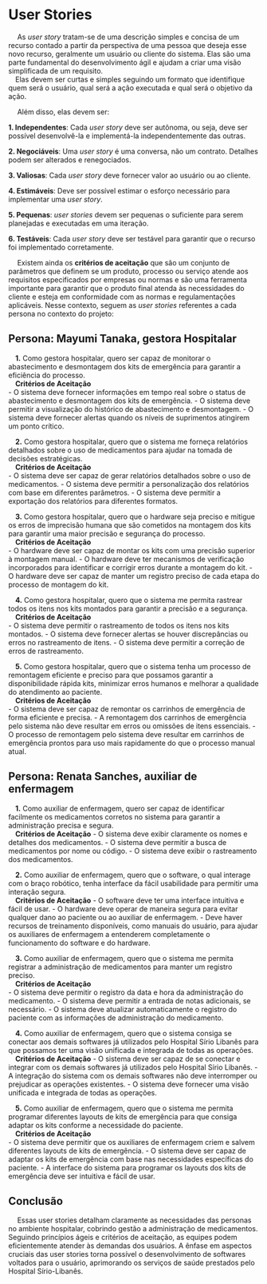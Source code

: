 # User Stories

&emsp; As *user story* tratam-se de uma descrição simples e concisa de um recurso contado a partir da perspectiva de uma pessoa que deseja esse novo recurso, geralmente um usuário ou cliente do sistema. Elas são uma parte fundamental do desenvolvimento ágil e ajudam a criar uma visão simplificada de um requisito.<br />
&emsp;Elas devem ser curtas e simples seguindo um formato que identifique quem será o usuário, qual será a ação executada e qual será o objetivo da ação.<br />

&emsp; Além disso, elas devem ser:

**1. Independentes**: Cada *user story* deve ser autônoma, ou seja, deve ser possível desenvolvê-la e implementá-la independentemente das outras.

**2. Negociáveis**: Uma *user story* é uma conversa, não um contrato. Detalhes podem ser alterados e renegociados.

**3. Valiosas**: Cada *user story* deve fornecer valor ao usuário ou ao cliente.

**4. Estimáveis**: Deve ser possível estimar o esforço necessário para implementar uma *user story*.

**5. Pequenas**: *user stories* devem ser pequenas o suficiente para serem planejadas e executadas em uma iteração.

**6. Testáveis**: Cada *user story* deve ser testável para garantir que o recurso foi implementado corretamente.

&emsp; Existem ainda os **critérios de aceitação** que são um conjunto de parâmetros que definem se um produto, processo ou serviço atende aos requisitos especificados por empresas ou normas e são uma ferramenta importante para garantir que o produto final atenda às necessidades do cliente e esteja em conformidade com as normas e regulamentações aplicáveis. Nesse contexto, seguem as *user stories* referentes a cada persona no contexto do projeto:

## **Persona: Mayumi Tanaka, gestora Hospitalar**

&emsp;**1.** Como gestora hospitalar, quero ser capaz de monitorar o abastecimento e desmontagem dos kits de emergência para garantir a eficiência do processo.<br />
&emsp;**Critérios de Aceitação**<br />
    - O sistema deve fornecer informações em tempo real sobre o status de abastecimento e desmontagem dos kits de
    emergência.
    - O sistema deve permitir a visualização do histórico de abastecimento e desmontagem.
    - O sistema deve fornecer alertas quando os níveis de suprimentos atingirem um ponto crítico.

&emsp;**2.** Como gestora hospitalar, quero que o sistema me forneça relatórios detalhados sobre o uso de medicamentos para ajudar na tomada de decisões estratégicas.<br />
&emsp;**Critérios de Aceitação**<br />
    - O sistema deve ser capaz de gerar relatórios detalhados sobre o uso de medicamentos.
    - O sistema deve permitir a personalização dos relatórios com base em diferentes parâmetros.
    - O sistema deve permitir a exportação dos relatórios para diferentes formatos.
    
&emsp;**3.** Como gestora hospitalar, quero que o hardware seja preciso e mitigue os erros de imprecisão humana que são cometidos na montagem dos kits para garantir uma maior precisão e segurança do processo.<br />
&emsp;**Critérios de Aceitação**<br />
    - O hardware deve ser capaz de montar os kits com uma precisão superior à montagem manual.
    - O hardware deve ter mecanismos de verificação incorporados para identificar e corrigir erros durante a montagem do kit.
    - O hardware deve ser capaz de manter um registro preciso de cada etapa do processo de montagem do kit.
   
&emsp;**4.** Como gestora hospitalar, quero que o sistema me permita rastrear todos os itens nos kits montados para garantir a precisão e a segurança.<br />
&emsp;**Critérios de Aceitação**<br />
    - O sistema deve permitir o rastreamento de todos os itens nos kits montados.
    - O sistema deve fornecer alertas se houver discrepâncias ou erros no rastreamento de itens.
    - O sistema deve permitir a correção de erros de rastreamento.

&emsp;**5.** Como gestora hospitalar, quero que o sistema tenha um processo de remontagem eficiente e preciso para que possamos garantir a disponibilidade rápida kits, minimizar erros humanos e melhorar a qualidade do atendimento ao paciente.<br />
&emsp;**Critérios de Aceitação**<br />
    - O sistema deve ser capaz de remontar os carrinhos de emergência de forma eficiente e precisa.
    - A remontagem dos carrinhos de emergência pelo sistema não deve resultar em erros ou omissões de itens essenciais. 
    - O processo de remontagem pelo sistema deve resultar em carrinhos de emergência prontos para uso mais rapidamente do que o processo manual atual.

## **Persona: Renata Sanches, auxiliar de enfermagem**

&emsp;**1.** Como auxiliar de enfermagem, quero ser capaz de identificar facilmente os medicamentos corretos no sistema para garantir a administração precisa e segura.<br />
&emsp;**Critérios de Aceitação**
    - O sistema deve exibir claramente os nomes e detalhes dos medicamentos.
    - O sistema deve permitir a busca de medicamentos por nome ou código.
    - O sistema deve exibir o rastreamento dos medicamentos.

&emsp;**2.** Como auxiliar de enfermagem, quero que o software, o qual interage com o braço robótico, tenha interface da fácil usabilidade para permitir uma interação segura.<br />
&emsp;**Critérios de Aceitação**
    - O software deve ter uma interface intuitiva e fácil de usar. 
    - O hardware deve operar de maneira segura para evitar qualquer dano ao paciente ou ao auxiliar de enfermagem.
    - Deve haver recursos de treinamento disponíveis, como manuais do usuário, para ajudar os auxiliares de enfermagem a entenderem completamente o funcionamento do software e do hardware.
    
&emsp;**3.** Como auxiliar de enfermagem, quero que o sistema me permita registrar a administração de medicamentos para manter um registro preciso.<br />
&emsp;**Critérios de Aceitação**<br />
    - O sistema deve permitir o registro da data e hora da administração do medicamento.
    - O sistema deve permitir a entrada de notas adicionais, se necessário.
    - O sistema deve atualizar automaticamente o registro do paciente com as informações de administração do medicamento.
   
&emsp;**4.** Como auxiliar de enfermagem, quero que o sistema consiga se conectar aos demais softwares já utilizados pelo Hospital Sírio Libanês para que possamos ter uma visão unificada e integrada de todas as operações. <br />
&emsp;**Critérios de Aceitação**
    - O sistema deve ser capaz de se conectar e integrar com os demais softwares já utilizados pelo Hospital Sírio Libanês.
    - A integração do sistema com os demais softwares não deve interromper ou prejudicar as operações existentes.
    - O sistema deve fornecer uma visão unificada e integrada de todas as operações.

&emsp;**5.** Como auxiliar de enfermagem, quero que o sistema me permita programar diferentes layouts de kits de emergência para que consiga adaptar os kits conforme a necessidade do paciente.<br />
&emsp;**Critérios de Aceitação**<br />
    - O sistema deve permitir que os auxiliares de enfermagem criem e salvem diferentes layouts de kits de emergência.
    - O sistema deve ser capaz de adaptar os kits de emergência com base nas necessidades específicas do paciente.
    - A interface do sistema para programar os layouts dos kits de emergência deve ser intuitiva e fácil de usar.

## **Conclusão**

&emsp; Essas user stories detalham claramente as necessidades das personas no ambiente hospitalar, cobrindo gestão a administração de medicamentos. Seguindo princípios ágeis e critérios de aceitação, as equipes podem eficientemente atender às demandas dos usuários. A ênfase em aspectos cruciais das user stories torna possível o desenvolvimento de softwares voltados para o usuário, aprimorando os serviços de saúde prestados pelo Hospital Sírio-Libanês.